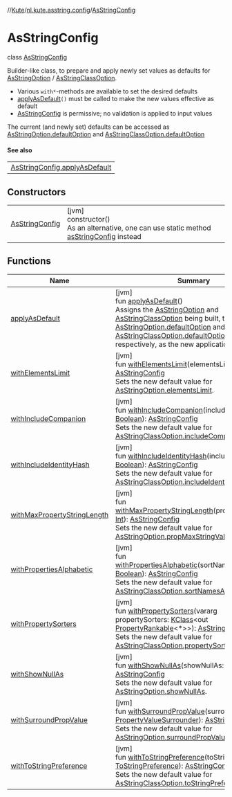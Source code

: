 //[Kute](../../../index.md)/[nl.kute.asstring.config](../index.md)/[AsStringConfig](index.md)

# AsStringConfig

class [AsStringConfig](index.md)

Builder-like class, to prepare and apply newly set values as defaults for [AsStringOption](../../nl.kute.asstring.annotation.option/-as-string-option/index.md) / [AsStringClassOption](../../nl.kute.asstring.annotation.option/-as-string-class-option/index.md).

- 
   Various `with*`-methods are available to set the desired defaults
- 
   [applyAsDefault](apply-as-default.md)`()` must be called to make the new values effective as default
- 
   [AsStringConfig](index.md) is permissive; no validation is applied to input values

The current (and newly set) defaults can be accessed as [AsStringOption.defaultOption](../../nl.kute.asstring.annotation.option/-as-string-option/-default-option/default-option.md) and [AsStringClassOption.defaultOption](../../nl.kute.asstring.annotation.option/-as-string-class-option/-default-option/default-option.md)

#### See also

| |
|---|
| [AsStringConfig.applyAsDefault](apply-as-default.md) |

## Constructors

| | |
|---|---|
| [AsStringConfig](-as-string-config.md) | [jvm]<br>constructor()<br>As an alternative, one can use static method [asStringConfig](../as-string-config.md) instead |

## Functions

| Name | Summary |
|---|---|
| [applyAsDefault](apply-as-default.md) | [jvm]<br>fun [applyAsDefault](apply-as-default.md)()<br>Assigns the [AsStringOption](../../nl.kute.asstring.annotation.option/-as-string-option/index.md) and [AsStringClassOption](../../nl.kute.asstring.annotation.option/-as-string-class-option/index.md) being built, to [AsStringOption.defaultOption](../../nl.kute.asstring.annotation.option/-as-string-option/-default-option/default-option.md) and [AsStringClassOption.defaultOption](../../nl.kute.asstring.annotation.option/-as-string-class-option/-default-option/default-option.md), respectively, as the new application defaults. |
| [withElementsLimit](with-elements-limit.md) | [jvm]<br>fun [withElementsLimit](with-elements-limit.md)(elementsLimit: [Int](https://kotlinlang.org/api/latest/jvm/stdlib/kotlin/-int/index.html)): [AsStringConfig](index.md)<br>Sets the new default value for [AsStringOption.elementsLimit](../../nl.kute.asstring.annotation.option/-as-string-option/elements-limit.md). |
| [withIncludeCompanion](with-include-companion.md) | [jvm]<br>fun [withIncludeCompanion](with-include-companion.md)(includeCompanion: [Boolean](https://kotlinlang.org/api/latest/jvm/stdlib/kotlin/-boolean/index.html)): [AsStringConfig](index.md)<br>Sets the new default value for [AsStringClassOption.includeCompanion](../../nl.kute.asstring.annotation.option/-as-string-class-option/include-companion.md). |
| [withIncludeIdentityHash](with-include-identity-hash.md) | [jvm]<br>fun [withIncludeIdentityHash](with-include-identity-hash.md)(includeHash: [Boolean](https://kotlinlang.org/api/latest/jvm/stdlib/kotlin/-boolean/index.html)): [AsStringConfig](index.md)<br>Sets the new default value for [AsStringClassOption.includeIdentityHash](../../nl.kute.asstring.annotation.option/-as-string-class-option/include-identity-hash.md). |
| [withMaxPropertyStringLength](with-max-property-string-length.md) | [jvm]<br>fun [withMaxPropertyStringLength](with-max-property-string-length.md)(propMaxLength: [Int](https://kotlinlang.org/api/latest/jvm/stdlib/kotlin/-int/index.html)): [AsStringConfig](index.md)<br>Sets the new default value for [AsStringOption.propMaxStringValueLength](../../nl.kute.asstring.annotation.option/-as-string-option/prop-max-string-value-length.md). |
| [withPropertiesAlphabetic](with-properties-alphabetic.md) | [jvm]<br>fun [withPropertiesAlphabetic](with-properties-alphabetic.md)(sortNamesAlphabetic: [Boolean](https://kotlinlang.org/api/latest/jvm/stdlib/kotlin/-boolean/index.html)): [AsStringConfig](index.md)<br>Sets the new default value for [AsStringClassOption.sortNamesAlphabetic](../../nl.kute.asstring.annotation.option/-as-string-class-option/sort-names-alphabetic.md). |
| [withPropertySorters](with-property-sorters.md) | [jvm]<br>fun [withPropertySorters](with-property-sorters.md)(vararg propertySorters: [KClass](https://kotlinlang.org/api/latest/jvm/stdlib/kotlin.reflect/-k-class/index.html)&lt;out [PropertyRankable](../../nl.kute.asstring.property.ranking/-property-rankable/index.md)&lt;*&gt;&gt;): [AsStringConfig](index.md)<br>Sets the new default value for [AsStringClassOption.propertySorters](../../nl.kute.asstring.annotation.option/-as-string-class-option/property-sorters.md). |
| [withShowNullAs](with-show-null-as.md) | [jvm]<br>fun [withShowNullAs](with-show-null-as.md)(showNullAs: [String](https://kotlinlang.org/api/latest/jvm/stdlib/kotlin/-string/index.html)): [AsStringConfig](index.md)<br>Sets the new default value for [AsStringOption.showNullAs](../../nl.kute.asstring.annotation.option/-as-string-option/show-null-as.md). |
| [withSurroundPropValue](with-surround-prop-value.md) | [jvm]<br>fun [withSurroundPropValue](with-surround-prop-value.md)(surroundPropValue: [PropertyValueSurrounder](../../nl.kute.asstring.annotation.option/-property-value-surrounder/index.md)): [AsStringConfig](index.md)<br>Sets the new default value for [AsStringOption.surroundPropValue](../../nl.kute.asstring.annotation.option/-as-string-option/surround-prop-value.md). |
| [withToStringPreference](with-to-string-preference.md) | [jvm]<br>fun [withToStringPreference](with-to-string-preference.md)(toStringPreference: [ToStringPreference](../../nl.kute.asstring.annotation.option/-to-string-preference/index.md)): [AsStringConfig](index.md)<br>Sets the new default value for [AsStringClassOption.toStringPreference](../../nl.kute.asstring.annotation.option/-as-string-class-option/to-string-preference.md). |
